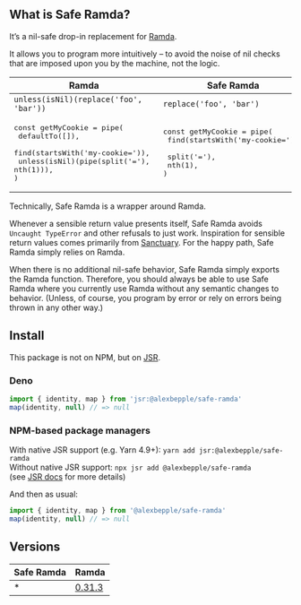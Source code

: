 ## What is Safe Ramda?

It’s a nil-safe drop-in replacement for [Ramda](https://ramdajs.com/).

It allows you to program more intuitively – to avoid the noise of nil checks
that are imposed upon you by the machine, not the logic.

| Ramda                                                                                                                                              | Safe Ramda                                                                                                     |
| -------------------------------------------------------------------------------------------------------------------------------------------------- | -------------------------------------------------------------------------------------------------------------- |
| `unless(isNil)(replace('foo', 'bar'))`                                                                                                             | `replace('foo', 'bar')`                                                                                        |
| <pre>const getMyCookie = pipe( <br> defaultTo([]), <br> find(startsWith('my-cookie=')), <br> unless(isNil)(pipe(split('='), nth(1))), <br>) </pre> | <pre>const getMyCookie = pipe( <br> find(startsWith('my-cookie=')), <br> split('='), <br> nth(1), <br>) </pre> |

Technically, Safe Ramda is a wrapper around Ramda.

Whenever a sensible return value presents itself, Safe Ramda avoids
`Uncaught TypeError` and other refusals to just work. Inspiration for sensible
return values comes primarily from [Sanctuary](https://sanctuary.js.org/). For
the happy path, Safe Ramda simply relies on Ramda.

When there is no additional nil-safe behavior, Safe Ramda simply exports the
Ramda function. Therefore, you should always be able to use Safe Ramda where you
currently use Ramda without any semantic changes to behavior. (Unless, of
course, you program by error or rely on errors being thrown in any other way.)

## Install

This package is not on NPM, but on [JSR](https://jsr.io/).

### Deno

```js
import { identity, map } from 'jsr:@alexbepple/safe-ramda'
map(identity, null) // => null
```

### NPM-based package managers

With native JSR support (e.g. Yarn 4.9+): `yarn add jsr:@alexbepple/safe-ramda`\
Without native JSR support: `npx jsr add @alexbepple/safe-ramda`\
(see [JSR docs](https://jsr.io/docs/npm-compatibility) for more details)

And then as usual:

```js
import { identity, map } from '@alexbepple/safe-ramda'
map(identity, null) // => null
```

## Versions

| Safe Ramda | Ramda                                      |
| ---------- | ------------------------------------------ |
| *          | [0.31.3](https://ramdajs.com/0.31.3/docs/) |
